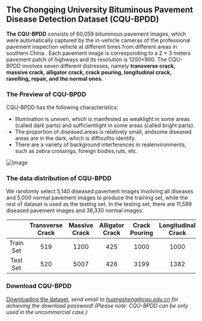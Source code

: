 ## The Chongqing University Bituminous Pavement Disease Detection Dataset (CQU-BPDD)

**The CQU-BPDD** consists of 60,059 bituminous pavement images, which were automatically captured by the in-vehicle cameras of the professional pavement inspection vehicle at different times from different areas in southern China . Each pavement image is corresponding to a 2 × 3 meters pavement patch of highways and its resolution is 1200×900. The CQU-BPDD involves seven different distresses, namely **transverse crack, massive crack, alligator crack, crack pouring, longitudinal crack, ravelling, repair, and the normal ones.** 

### The Preview of CQU-BPDD
CQU-BPDD has the following characteristics:
* Illumination  is  uneven,  which  is  manifested  as  weaklight  in  some  areas  (called  dark  parts)  and  sufficientlight in some areas (called bright parts).
* The proportion of diseased areas is relatively small, andsome diseased areas are in the dark, which is difficultto identify.
* There are a variety of background interferences in realenvironments, such as zebra crossings, foreign bodies,ruts, etc.

![Image](https://github.com/DearCaat/CQU-BPDD/blob/gh-pages/images/dataset.png?raw=true)

### The data distribution of CQU-BPDD
We randomly select 5,140 diseased pavement images involving all diseases and 5,000 normal pavement images to produce the training set, while the rest of dataset is used as the testing set. In the testing set, there are 11,589 diseased pavement images and 38,330 normal images.

||Transverse Crack|Massive Crack|Alligator Crack|Crack Pouring|Longitudinal Crack|Ravelling|Repair|Normal|All|
|:----:|:----:|:----:|:----:|:----:|:----:|:----:|:----:|:----:|:----:|
|Train Set|519|1200|425|1000|1000|478|518|5000|10140|
|Test Set|520|5007|426|3199|1382|479|576|38330|49919|

### Download CQU-BPDD
[Downloading the dataset](https://pan.baidu.com/s/1ilLufYJ8zGWc048KfDro_Q), _send email to huangsheng@cqu.edu.cn for achieving the download password! (Please note: CQU-BPDD can be only used in the uncommercial case.)_
